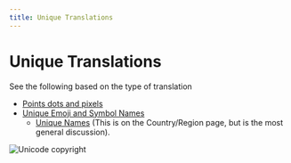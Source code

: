 ```yaml
---
title: Unique Translations
---
```


# Unique Translations

See the following based on the type of translation

- [Points dots and pixels](https://cldr.unicode.org/translation/units/unit-names-and-patterns)
- [Unique Emoji and Symbol Names](https://cldr.unicode.org/translation/characters/short-names-and-keywords)
	- [Unique Names](https://cldr.unicode.org/translation/displaynames/countryregion-territory-names#h.xkmg2o42dw29) (This is on the Country/Region page, but is the most general discussion).

![Unicode copyright](https://www.unicode.org/img/hb_notice.gif)
